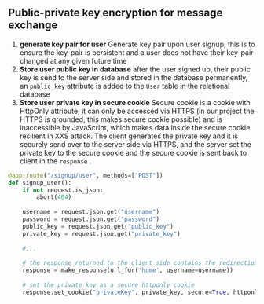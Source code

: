 ## Public-private key encryption for message exchange
1. **generate key pair for user** 
Generate key pair upon user signup, this is to ensure the key-pair is persistent and a user does not have their key-pair changed at any given future time
2. **Store user public key in database**
after the user signed up, their public key is send to the server side and stored in the database permanently, an `public_key` attribute is added to the `User` table in the relational database
3. **Store user private key in secure cookie**
Secure cookie is a cookie with HttpOnly attribute, it can only be accessed via HTTPS (in our project the HTTPS is grounded, this makes secure cookie possible) and is inaccessible by JavaScript, which makes data inside the secure cookie resilient in XXS attack.
The client generates the private key and it is securely send over to the server side via HTTPS, and the server set the private key to the secure cookie and the secure cookie is sent back to client in the `response` .
```python
@app.route("/signup/user", methods=["POST"])
def signup_user():
	if not request.is_json:
		abort(404)
		
	username = request.json.get("username")
	password = request.json.get("password")
	public_key = request.json.get("public_key")
	private_key = request.json.get("private_key")
	
	#...
	
	# the response returned to the client side contains the redirection to the user page
	response = make_response(url_for('home', username=username))
	
	# set the private key as a secure httponly cookie
	response.set_cookie("privateKey", private_key, secure=True, httponly=True)
```